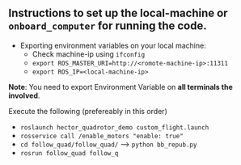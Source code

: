 ## Instructions to set up the  **local-machine** or **`onboard_computer`** for running the code.

* Exporting environment variables on your local machine:  
    * Check machine-ip using `ifconfig`
    * `export ROS_MASTER_URI=http://<romote-machine-ip>:11311`
    * `export ROS_IP=<local-machine-ip>`

**Note**: You need to export Environment Variable on **all terminals the involved**. 

Execute the following (prefereably in this order)
* `roslaunch hector_quadrotor_demo custom_flight.launch`
* `rosservice call /enable_motors "enable: true"`
* `cd follow_quad/follow_quad/` --> `python bb_repub.py`
* `rosrun follow_quad follow_q`
